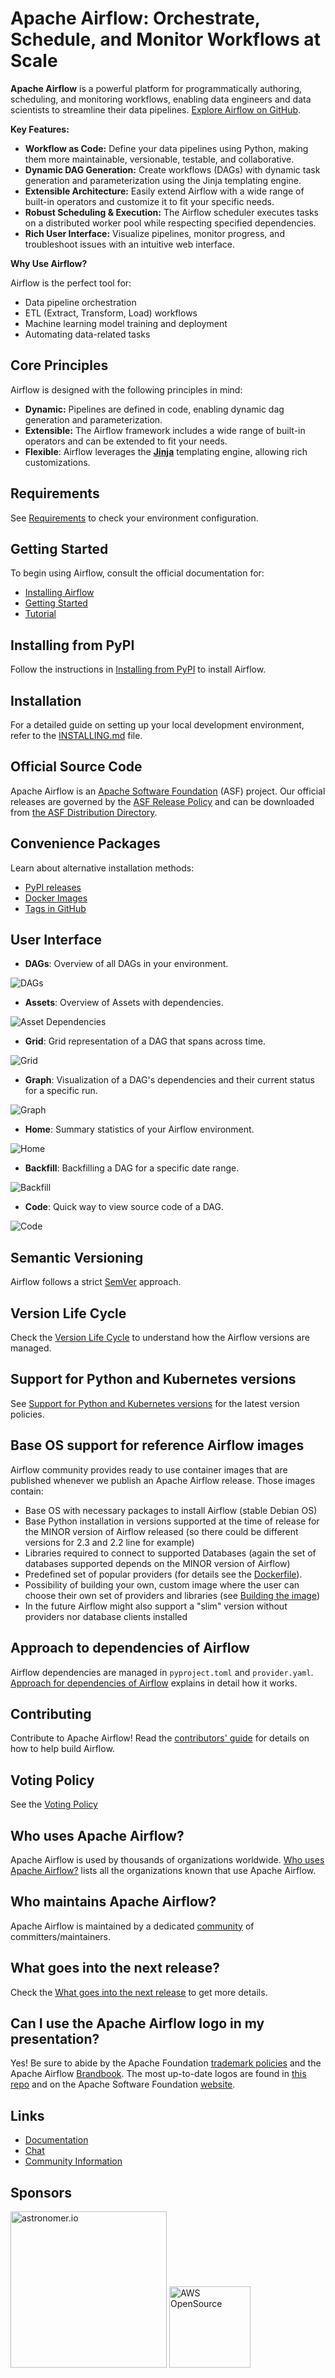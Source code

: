 # Apache Airflow: Orchestrate, Schedule, and Monitor Workflows at Scale

**Apache Airflow** is a powerful platform for programmatically authoring, scheduling, and monitoring workflows, enabling data engineers and data scientists to streamline their data pipelines.  [Explore Airflow on GitHub](https://github.com/apache/airflow).

**Key Features:**

*   **Workflow as Code:** Define your data pipelines using Python, making them more maintainable, versionable, testable, and collaborative.
*   **Dynamic DAG Generation:**  Create workflows (DAGs) with dynamic task generation and parameterization using the Jinja templating engine.
*   **Extensible Architecture:** Easily extend Airflow with a wide range of built-in operators and customize it to fit your specific needs.
*   **Robust Scheduling & Execution:** The Airflow scheduler executes tasks on a distributed worker pool while respecting specified dependencies.
*   **Rich User Interface:** Visualize pipelines, monitor progress, and troubleshoot issues with an intuitive web interface.

**Why Use Airflow?**

Airflow is the perfect tool for:

*   Data pipeline orchestration
*   ETL (Extract, Transform, Load) workflows
*   Machine learning model training and deployment
*   Automating data-related tasks

## Core Principles

Airflow is designed with the following principles in mind:

*   **Dynamic:** Pipelines are defined in code, enabling dynamic dag generation and parameterization.
*   **Extensible:** The Airflow framework includes a wide range of built-in operators and can be extended to fit your needs.
*   **Flexible**: Airflow leverages the [**Jinja**](https://jinja.palletsprojects.com) templating engine, allowing rich customizations.

## Requirements

See [Requirements](#requirements) to check your environment configuration.

## Getting Started

To begin using Airflow, consult the official documentation for:

*   [Installing Airflow](https://airflow.apache.org/docs/apache-airflow/stable/installation/)
*   [Getting Started](https://airflow.apache.org/docs/apache-airflow/stable/start.html)
*   [Tutorial](https://airflow.apache.org/docs/apache-airflow/stable/tutorial/)

## Installing from PyPI

Follow the instructions in [Installing from PyPI](#installing-from-pypi) to install Airflow.

## Installation

For a detailed guide on setting up your local development environment, refer to the [INSTALLING.md](INSTALLING.md) file.

## Official Source Code

Apache Airflow is an [Apache Software Foundation](https://www.apache.org) (ASF) project.  Our official releases are governed by the [ASF Release Policy](https://www.apache.org/legal/release-policy.html) and can be downloaded from [the ASF Distribution Directory](https://downloads.apache.org/airflow).

## Convenience Packages

Learn about alternative installation methods:
* [PyPI releases](https://pypi.org/project/apache-airflow/)
* [Docker Images](https://hub.docker.com/r/apache/airflow)
* [Tags in GitHub](https://github.com/apache/airflow/tags)

## User Interface

*   **DAGs**: Overview of all DAGs in your environment.

  ![DAGs](https://raw.githubusercontent.com/apache/airflow/main/airflow-core/docs/img/ui-dark/dags.png)

*   **Assets**: Overview of Assets with dependencies.

  ![Asset Dependencies](https://raw.githubusercontent.com/apache/airflow/main/airflow-core/docs/img/ui-dark/assets_graph.png)

*   **Grid**: Grid representation of a DAG that spans across time.

  ![Grid](https://raw.githubusercontent.com/apache/airflow/main/airflow-core/docs/img/ui-dark/grid.png)

*   **Graph**: Visualization of a DAG's dependencies and their current status for a specific run.

  ![Graph](https://raw.githubusercontent.com/apache/airflow/main/airflow-core/docs/img/ui-dark/graph.png)

*   **Home**: Summary statistics of your Airflow environment.

  ![Home](https://raw.githubusercontent.com/apache/airflow/main/airflow-core/docs/img/ui-dark/home.png)

*   **Backfill**: Backfilling a DAG for a specific date range.

  ![Backfill](https://raw.githubusercontent.com/apache/airflow/main/airflow-core/docs/img/ui-dark/backfill.png)

*   **Code**: Quick way to view source code of a DAG.

  ![Code](https://raw.githubusercontent.com/apache/airflow/main/airflow-core/docs/img/ui-dark/code.png)

## Semantic Versioning

Airflow follows a strict [SemVer](https://semver.org/) approach.

## Version Life Cycle

Check the [Version Life Cycle](#version-life-cycle) to understand how the Airflow versions are managed.

## Support for Python and Kubernetes versions

See [Support for Python and Kubernetes versions](#support-for-python-and-kubernetes-versions) for the latest version policies.

## Base OS support for reference Airflow images

Airflow community provides ready to use container images that are published whenever we publish an Apache Airflow release. Those images contain:

* Base OS with necessary packages to install Airflow (stable Debian OS)
* Base Python installation in versions supported at the time of release for the MINOR version of
  Airflow released (so there could be different versions for 2.3 and 2.2 line for example)
* Libraries required to connect to supported Databases (again the set of databases supported depends
  on the MINOR version of Airflow)
* Predefined set of popular providers (for details see the [Dockerfile](https://raw.githubusercontent.com/apache/airflow/main/Dockerfile)).
* Possibility of building your own, custom image where the user can choose their own set of providers
  and libraries (see [Building the image](https://airflow.apache.org/docs/docker-stack/build.html))
* In the future Airflow might also support a "slim" version without providers nor database clients installed

## Approach to dependencies of Airflow

Airflow dependencies are managed in `pyproject.toml` and `provider.yaml`. [Approach for dependencies of Airflow](#approach-to-dependencies-of-airflow) explains in detail how it works.

## Contributing

Contribute to Apache Airflow! Read the [contributors' guide](https://github.com/apache/airflow/blob/main/contributing-docs/README.rst) for details on how to help build Airflow.

## Voting Policy

See the [Voting Policy](#voting-policy)

## Who uses Apache Airflow?

Apache Airflow is used by thousands of organizations worldwide. [Who uses Apache Airflow?](#who-uses-apache-airflow) lists all the organizations known that use Apache Airflow.

## Who maintains Apache Airflow?

Apache Airflow is maintained by a dedicated [community](https://github.com/apache/airflow/graphs/contributors) of committers/maintainers.

## What goes into the next release?

Check the [What goes into the next release](#what-goes-into-the-next-release) to get more details.

## Can I use the Apache Airflow logo in my presentation?

Yes! Be sure to abide by the Apache Foundation [trademark policies](https://www.apache.org/foundation/marks/#books) and the Apache Airflow [Brandbook](https://cwiki.apache.org/confluence/display/AIRFLOW/Brandbook). The most up-to-date logos are found in [this repo](https://github.com/apache/airflow/tree/main/airflow-core/docs/img/logos/) and on the Apache Software Foundation [website](https://www.apache.org/logos/about.html).

## Links

*   [Documentation](https://airflow.apache.org/docs/apache-airflow/stable/)
*   [Chat](https://s.apache.org/airflow-slack)
*   [Community Information](https://airflow.apache.org/community/)

## Sponsors

<a href="https://astronomer.io"><img src="https://assets2.astronomer.io/logos/logoForLIGHTbackground.png" alt="astronomer.io" width="250px"></a>
<a href="https://aws.amazon.com/opensource/"><img src="https://github.com/apache/airflow/blob/main/providers/amazon/docs/integration-logos/AWS-Cloud-alt_light-bg@4x.png?raw=true" alt="AWS OpenSource" width="130px"></a>